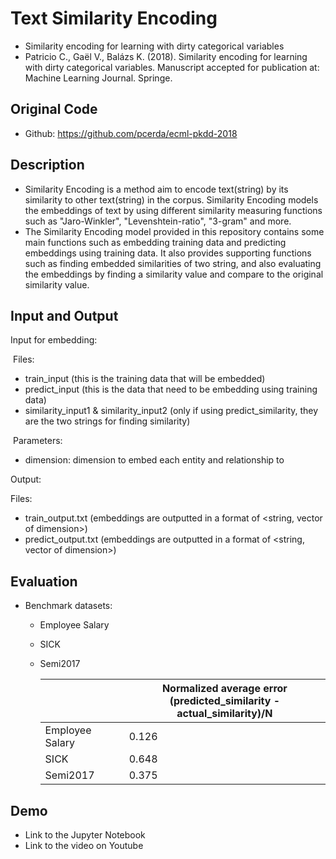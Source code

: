 # Text Similarity Encoding

- Similarity encoding for learning with dirty categorical variables
- Patricio C., Gaël V., Balázs K. (2018). Similarity encoding for learning with dirty categorical variables. Manuscript accepted for publication at: Machine Learning Journal. Springe.

## Original Code

- Github: https://github.com/pcerda/ecml-pkdd-2018

## Description

- Similarity Encoding is a method aim to encode text(string) by its similarity to other text(string) in the corpus. Similarity Encoding models the embeddings of text by using different similarity measuring functions such as "Jaro-Winkler", "Levenshtein-ratio", "3-gram" and more. 
- The Similarity Encoding model provided in this repository contains some main functions such as embedding training data and predicting embeddings using training data. It also provides supporting functions such as finding embedded similarities of two string, and also evaluating the embeddings by finding a similarity value and compare to the original similarity value.

## Input and Output

Input for embedding:

​	Files:

   - train_input (this is the training data that will be embedded)
   - predict_input (this is the data that need to be embedding using training data)
   - similarity_input1 & similarity_input2 (only if using predict_similarity, they are the two strings for finding similarity)

​	Parameters:

- dimension: dimension to embed each entity and relationship to

Output:

Files:

- train_output.txt (embeddings are outputted in a format of <string, vector of dimension>)
- predict_output.txt (embeddings are outputted in a format of <string, vector of dimension>)

## Evaluation

- Benchmark datasets:

  - Employee Salary

  - SICK

  - Semi2017

    |                 | Normalized average error<br />(predicted_similarity - actual_similarity)/N |
    | --------------- | ------------------------------------------------------------ |
    | Employee Salary | 0.126                                                        |
    | SICK            | 0.648                                                        |
    | Semi2017        | 0.375                                                        |

    

## Demo

- Link to the Jupyter Notebook
- Link to the video on Youtube